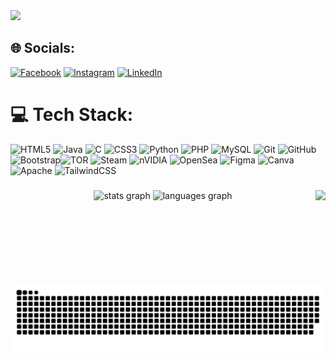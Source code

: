 
<img src="https://readme-typing-svg.herokuapp.com?color=149414&width=380&height=28&lines=I'm+allergic+to+mornings..;Powered+by+caffeine+and+sarcasm..&center=true">

## 🌐 Socials:
[![Facebook](https://img.shields.io/badge/Facebook-%231877F2.svg?logo=Facebook&logoColor=white)](https://facebook.com/kaya0s/) [![Instagram](https://img.shields.io/badge/Instagram-%23E4405F.svg?logo=Instagram&logoColor=white)](https://instagram.com/yaosthegreat/) [![LinkedIn](https://img.shields.io/badge/LinkedIn-%230077B5.svg?logo=linkedin&logoColor=white)](https://linkedin.com/in/erwin-lanzaderas-263812312/) 

# 💻 Tech Stack:
![HTML5](https://img.shields.io/badge/html5-%23E34F26.svg?style=for-the-badge&logo=html5&logoColor=white) ![Java](https://img.shields.io/badge/java-%23ED8B00.svg?style=for-the-badge&logo=openjdk&logoColor=white) ![C](https://img.shields.io/badge/c-%2300599C.svg?style=for-the-badge&logo=c&logoColor=white) ![CSS3](https://img.shields.io/badge/css3-%231572B6.svg?style=for-the-badge&logo=css3&logoColor=white) ![Python](https://img.shields.io/badge/python-3670A0?style=for-the-badge&logo=python&logoColor=ffdd54) ![PHP](https://img.shields.io/badge/php-%23777BB4.svg?style=for-the-badge&logo=php&logoColor=white) ![MySQL](https://img.shields.io/badge/mysql-4479A1.svg?style=for-the-badge&logo=mysql&logoColor=white) ![Git](https://img.shields.io/badge/git-%23F05033.svg?style=for-the-badge&logo=git&logoColor=white) ![GitHub](https://img.shields.io/badge/github-%23121011.svg?style=for-the-badge&logo=github&logoColor=white) ![Bootstrap](https://img.shields.io/badge/bootstrap-%238511FA.svg?style=for-the-badge&logo=bootstrap&logoColor=white)![TOR](https://img.shields.io/badge/tor-%237E4798.svg?style=for-the-badge&logo=tor-project&logoColor=white) ![Steam](https://img.shields.io/badge/steam-%23000000.svg?style=for-the-badge&logo=steam&logoColor=white) ![nVIDIA](https://img.shields.io/badge/nVIDIA-%2376B900.svg?style=for-the-badge&logo=nVIDIA&logoColor=white) ![OpenSea](https://img.shields.io/badge/OpenSea-%232081E2.svg?style=for-the-badge&logo=opensea&logoColor=white) ![Figma](https://img.shields.io/badge/figma-%23F24E1E.svg?style=for-the-badge&logo=figma&logoColor=white) ![Canva](https://img.shields.io/badge/Canva-%2300C4CC.svg?style=for-the-badge&logo=Canva&logoColor=white) ![Apache](https://img.shields.io/badge/apache-%23D42029.svg?style=for-the-badge&logo=apache&logoColor=white) ![TailwindCSS](https://img.shields.io/badge/tailwindcss-%2338B2AC.svg?style=for-the-badge&logo=tailwind-css&logoColor=white)


###

<div align="center">
  <img src="https://github-readme-stats.vercel.app/api?username=kaya0s&hide_title=false&hide_rank=false&show_icons=true&include_all_commits=true&count_private=true&disable_animations=false&theme=dracula&locale=en&hide_border=false" height="150" alt="stats graph"  />
 
  <img src="https://github-readme-stats.vercel.app/api/top-langs?username=kaya0s&locale=en&hide_title=false&layout=compact&card_width=320&langs_count=5&theme=dracula&hide_border=false" height="150" alt="languages graph"  />
 <img align="right" height="150" src="https://i.imgflip.com/65efzo.gif"  />
</div>


<picture>
  <source media="(prefers-color-scheme: dark)" srcset="https://raw.githubusercontent.com/kaya0s/kaya0s/output/github-snake-dark.svg" />
  <source media="(prefers-color-scheme: light)" srcset="https://raw.githubusercontent.com/kaya0s/kaya0s/output/github-snake.svg" />
  <img alt="github-snake" src="https://raw.githubusercontent.com/kaya0s/kaya0s/output/github-snake.svg" />
</picture>

<!-- Proudly created with GPRM ( https://gprm.itsvg.in ) -->
